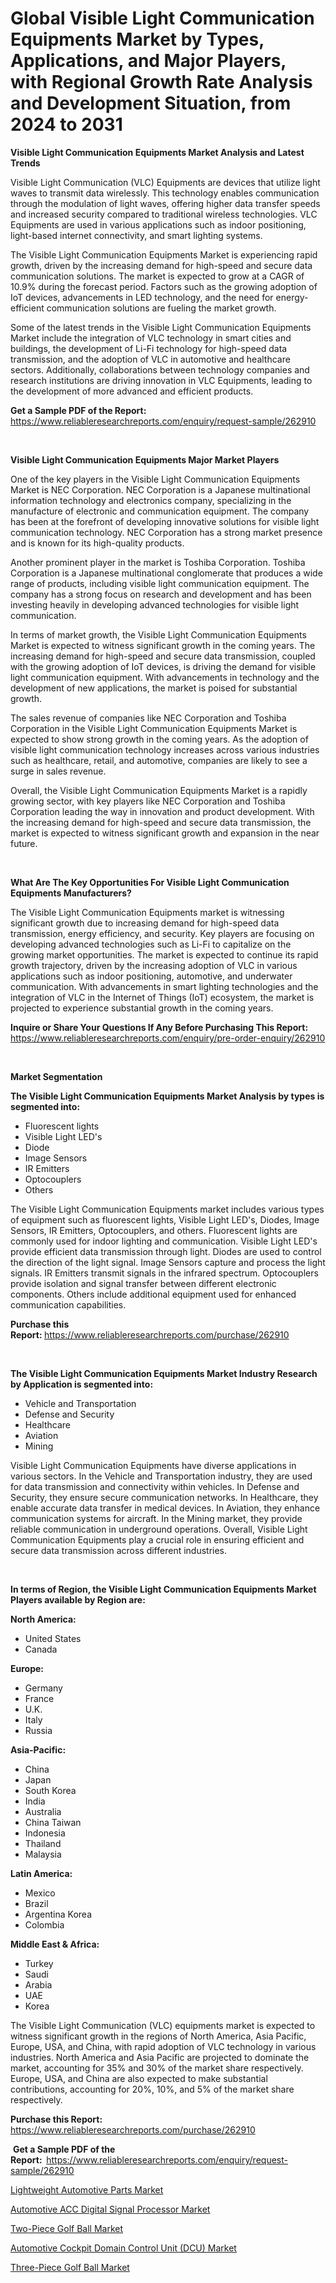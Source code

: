 <p><h1>Global Visible Light Communication Equipments Market by Types, Applications, and Major Players, with Regional Growth Rate Analysis and Development Situation, from 2024 to 2031</h1></p><p><strong>Visible Light Communication Equipments Market Analysis and Latest Trends</strong></p>
<p><p>Visible Light Communication (VLC) Equipments are devices that utilize light waves to transmit data wirelessly. This technology enables communication through the modulation of light waves, offering higher data transfer speeds and increased security compared to traditional wireless technologies. VLC Equipments are used in various applications such as indoor positioning, light-based internet connectivity, and smart lighting systems.</p><p>The Visible Light Communication Equipments Market is experiencing rapid growth, driven by the increasing demand for high-speed and secure data communication solutions. The market is expected to grow at a CAGR of 10.9% during the forecast period. Factors such as the growing adoption of IoT devices, advancements in LED technology, and the need for energy-efficient communication solutions are fueling the market growth.</p><p>Some of the latest trends in the Visible Light Communication Equipments Market include the integration of VLC technology in smart cities and buildings, the development of Li-Fi technology for high-speed data transmission, and the adoption of VLC in automotive and healthcare sectors. Additionally, collaborations between technology companies and research institutions are driving innovation in VLC Equipments, leading to the development of more advanced and efficient products.</p></p>
<p><strong>Get a Sample PDF of the Report:&nbsp;</strong> <a href="https://www.reliableresearchreports.com/enquiry/request-sample/262910">https://www.reliableresearchreports.com/enquiry/request-sample/262910</a></p>
<p>&nbsp;</p>
<p><strong>Visible Light Communication Equipments Major Market Players</strong></p>
<p><p>One of the key players in the Visible Light Communication Equipments Market is NEC Corporation. NEC Corporation is a Japanese multinational information technology and electronics company, specializing in the manufacture of electronic and communication equipment. The company has been at the forefront of developing innovative solutions for visible light communication technology. NEC Corporation has a strong market presence and is known for its high-quality products.</p><p>Another prominent player in the market is Toshiba Corporation. Toshiba Corporation is a Japanese multinational conglomerate that produces a wide range of products, including visible light communication equipment. The company has a strong focus on research and development and has been investing heavily in developing advanced technologies for visible light communication.</p><p>In terms of market growth, the Visible Light Communication Equipments Market is expected to witness significant growth in the coming years. The increasing demand for high-speed and secure data transmission, coupled with the growing adoption of IoT devices, is driving the demand for visible light communication equipment. With advancements in technology and the development of new applications, the market is poised for substantial growth.</p><p>The sales revenue of companies like NEC Corporation and Toshiba Corporation in the Visible Light Communication Equipments Market is expected to show strong growth in the coming years. As the adoption of visible light communication technology increases across various industries such as healthcare, retail, and automotive, companies are likely to see a surge in sales revenue.</p><p>Overall, the Visible Light Communication Equipments Market is a rapidly growing sector, with key players like NEC Corporation and Toshiba Corporation leading the way in innovation and product development. With the increasing demand for high-speed and secure data transmission, the market is expected to witness significant growth and expansion in the near future.</p></p>
<p>&nbsp;</p>
<p><strong>What Are The Key Opportunities For Visible Light Communication Equipments Manufacturers?</strong></p>
<p><p>The Visible Light Communication Equipments market is witnessing significant growth due to increasing demand for high-speed data transmission, energy efficiency, and security. Key players are focusing on developing advanced technologies such as Li-Fi to capitalize on the growing market opportunities. The market is expected to continue its rapid growth trajectory, driven by the increasing adoption of VLC in various applications such as indoor positioning, automotive, and underwater communication. With advancements in smart lighting technologies and the integration of VLC in the Internet of Things (IoT) ecosystem, the market is projected to experience substantial growth in the coming years.</p></p>
<p><strong>Inquire or Share Your Questions If Any Before Purchasing This Report:</strong> <a href="https://www.reliableresearchreports.com/enquiry/pre-order-enquiry/262910">https://www.reliableresearchreports.com/enquiry/pre-order-enquiry/262910</a></p>
<p>&nbsp;</p>
<p><strong>Market Segmentation</strong></p>
<p><strong>The Visible Light Communication Equipments Market Analysis by types is segmented into:</strong></p>
<p><ul><li>Fluorescent lights</li><li>Visible Light LED's</li><li>Diode</li><li>Image Sensors</li><li>IR Emitters</li><li>Optocouplers</li><li>Others</li></ul></p>
<p><p>The Visible Light Communication Equipments market includes various types of equipment such as fluorescent lights, Visible Light LED's, Diodes, Image Sensors, IR Emitters, Optocouplers, and others. Fluorescent lights are commonly used for indoor lighting and communication. Visible Light LED's provide efficient data transmission through light. Diodes are used to control the direction of the light signal. Image Sensors capture and process the light signals. IR Emitters transmit signals in the infrared spectrum. Optocouplers provide isolation and signal transfer between different electronic components. Others include additional equipment used for enhanced communication capabilities.</p></p>
<p><strong>Purchase this Report:&nbsp;</strong><a href="https://www.reliableresearchreports.com/purchase/262910">https://www.reliableresearchreports.com/purchase/262910</a></p>
<p>&nbsp;</p>
<p><strong>The Visible Light Communication Equipments Market Industry Research by Application is segmented into:</strong></p>
<p><ul><li>Vehicle and Transportation</li><li>Defense and Security</li><li>Healthcare</li><li>Aviation</li><li>Mining</li></ul></p>
<p><p>Visible Light Communication Equipments have diverse applications in various sectors. In the Vehicle and Transportation industry, they are used for data transmission and connectivity within vehicles. In Defense and Security, they ensure secure communication networks. In Healthcare, they enable accurate data transfer in medical devices. In Aviation, they enhance communication systems for aircraft. In the Mining market, they provide reliable communication in underground operations. Overall, Visible Light Communication Equipments play a crucial role in ensuring efficient and secure data transmission across different industries.</p></p>
<p>&nbsp;</p>
<p><strong>In terms of Region, the Visible Light Communication Equipments Market Players available by Region are:</strong></p>
<p>
    <p> <strong> North America: </strong>
        <ul>
            <li>United States</li>
            <li>Canada</li>
        </ul>
        </p> 
    <p> <strong> Europe: </strong>
        <ul>
            <li>Germany</li>
            <li>France</li>
            <li>U.K.</li>
            <li>Italy</li>
            <li>Russia</li>
        </ul>
        </p> 
    <p> <strong> Asia-Pacific: </strong>
        <ul>
            <li>China</li>
            <li>Japan</li>
            <li>South Korea</li>
            <li>India</li>
            <li>Australia</li>
            <li>China Taiwan</li>
            <li>Indonesia</li>
            <li>Thailand</li>
            <li>Malaysia</li>
        </ul>
        </p> 
    <p> <strong> Latin America: </strong>
        <ul>
            <li>Mexico</li>
            <li>Brazil</li>
            <li>Argentina Korea</li>
            <li>Colombia</li>
        </ul>
        </p> 
    <p> <strong> Middle East & Africa: </strong>
        <ul>
            <li>Turkey</li>
            <li>Saudi</li>
            <li>Arabia</li>
            <li>UAE</li>
            <li>Korea</li>
        </ul>
    </p>
    </p>
<p><p>The Visible Light Communication (VLC) equipments market is expected to witness significant growth in the regions of North America, Asia Pacific, Europe, USA, and China, with rapid adoption of VLC technology in various industries. North America and Asia Pacific are projected to dominate the market, accounting for 35% and 30% of the market share respectively. Europe, USA, and China are also expected to make substantial contributions, accounting for 20%, 10%, and 5% of the market share respectively.</p></p>
<p><strong>Purchase this Report: </strong><a href="https://www.reliableresearchreports.com/purchase/262910">https://www.reliableresearchreports.com/purchase/262910</a></p>
<p>&nbsp;<strong>Get a Sample PDF of the Report:&nbsp;&nbsp;</strong><a href="https://www.reliableresearchreports.com/enquiry/request-sample/262910">https://www.reliableresearchreports.com/enquiry/request-sample/262910</a></p>
<p><strong></strong></p>
<p><p><a href="https://fuschia-pecorino-a6d.notion.site/Lightweight-Automotive-Parts-Market-Size-Market-Trends-and-Growth-Outlook-forecasted-for-period-fr-a0b0b52187324a519bb94c48a5742d22">Lightweight Automotive Parts Market</a></p><p><a href="https://florentine-yuzu-f42.notion.site/Automotive-ACC-Digital-Signal-Processor-Market-Research-Report-Reveals-The-Latest-Trends-And-Opportu-238248e6913d4f77b0382eee4c077666">Automotive ACC Digital Signal Processor Market</a></p><p><a href="https://view.publitas.com/reportprime-1/two-piece-golf-ball-market-size-market-share-and-global-market-analysis-report-2024-2031/">Two-Piece Golf Ball Market</a></p><p><a href="https://changeable-paste-463.notion.site/Automotive-Cockpit-Domain-Control-Unit-DCU-Market-Size-Share-Trends-Analysis-Report-By-Applicat-9684072524624ac49acefaa8e82669e3">Automotive Cockpit Domain Control Unit (DCU) Market</a></p><p><a href="https://view.publitas.com/reportprime-1/three-piece-golf-ball-market-size-and-growth-market-segmentation-regional-and-country-breakdowns-and-market-trends-for-period-from-2024-2031/">Three-Piece Golf Ball Market</a></p></p>